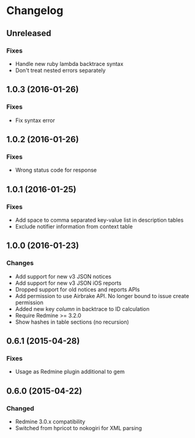 # Changelog

## Unreleased
### Fixes
  - Handle new ruby lambda backtrace syntax
  - Don't treat nested errors separately

## 1.0.3 (2016-01-26)
### Fixes
  - Fix syntax error

## 1.0.2 (2016-01-26)
### Fixes
  - Wrong status code for response

## 1.0.1 (2016-01-25)
### Fixes
  - Add space to comma separated key-value list in description tables
  - Exclude notifier information from context table

## 1.0.0 (2016-01-23)
### Changes
  - Add support for new v3 JSON notices
  - Add support for new v3 JSON iOS reports
  - Dropped support for old notices and reports APIs
  - Add permission to use Airbrake API. No longer bound to issue create permission
  - Added new key *column* in backtrace to ID calculation
  - Require Redmine >= 3.2.0
  - Show hashes in table sections (no recursion)

## 0.6.1 (2015-04-28)
### Fixes
  - Usage as Redmine plugin additional to gem

## 0.6.0 (2015-04-22)
### Changed
  - Redmine 3.0.x compatibility
  - Switched from hpricot to nokogiri for XML parsing
